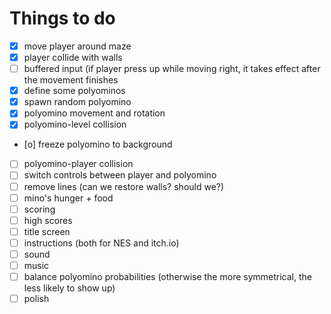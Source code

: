 # Things to do

- [x] move player around maze
- [x] player collide with walls
- [ ] buffered input (if player press up while moving right, it takes effect after the movement finishes
- [x] define some polyominos
- [x] spawn random polyomino
- [x] polyomino movement and rotation
- [x] polyomino-level collision
- [o] freeze polyomino to background
- [ ] polyomino-player collision
- [ ] switch controls between player and polyomino
- [ ] remove lines (can we restore walls? should we?)
- [ ] mino's hunger + food
- [ ] scoring
- [ ] high scores
- [ ] title screen
- [ ] instructions (both for NES and itch.io)
- [ ] sound
- [ ] music
- [ ] balance polyomino probabilities (otherwise the more symmetrical, the less likely to show up)
- [ ] polish

